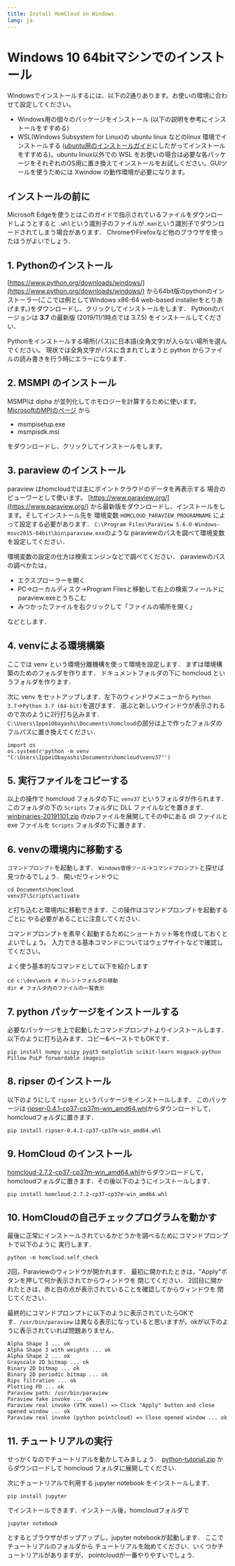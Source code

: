 ```yaml
---
title: Install HomCloud on Windows
lang: ja
---
```

 
# Windows 10 64bitマシンでのインストール

Windowsでインストールするには、以下の2通りあります。お使いの環境に合わせて設定してください。

 * Windows用の個々のパッケージをインストール (以下の説明を参考にインストールをすすめる)
 * WSL(Windows Subsystem for Linux)の ubuntu linux などのlinux 環境でインストールする ([ubuntu用のインストールガイド](install_guide_for_Ubuntu.html)にしたがってインストールをすすめる)。ubuntu linux以外での WSL をお使いの場合は必要な各パッケージをそれぞれのOS用に置き換えてインストールをお試しください。GUIツールを使うためには Xwindow の動作環境が必要になります。

## インストールの前に

Microsoft Edgeを使うとはこのガイドで指示されているファイルをダウンロードしようとすると
`.whl`という識別子のファイルが`.man`という識別子でダウンロードされてしまう場合があります．
ChromeやFirefoxなど他のブラウザを使ったほうがよいでしょう．

## 1. Pythonのインストール

[https://www.python.org/downloads/windows/](https://www.python.org/downloads/windows/)
から64bit版のpythonのインストーラー(ここでは例としてWindows x86-64 web-based installerをとりあげます。)をダウンロードし、クリックしてインストールをします．
Pythonのバージョンは **3.7** の最新版 (2019/11/1時点では 3.7.5) をインストールしてください．

Pythonをインストールする場所(パス)に日本語(全角文字)が入らない場所を選んでください。
現状では全角文字がパスに含まれてしまうと python からファイルの読み書きを行う時にエラーになります．

## 2. MSMPI のインストール

MSMPIは dipha が並列化してホモロジーを計算するために使います。
[MicrosoftのMPIのページ](https://docs.microsoft.com/en-us/message-passing-interface/microsoft-mpi)
から

* msmpisetup.exe
* msmpisdk.msi

をダウンロードし、クリックしてインストールをします。

## 3. paraview のインストール

paraview はhomcloudでは主にポイントクラウドのデータを再表示する
場合のビューワーとして使います。
[https://www.paraview.org/](https://www.paraview.org/)
から最新版をダウンロードし、インストールをします。そしてインストール先を
環境変数 `HOMCLOUD_PARAVIEW_PROGRAMNAME` によって設定する必要があります．
`C:\Program Files\ParaView 5.6.0-Windows-msvc2015-64bit\bin\paraview.exe`のような
paraviewのパスを調べて環境変数を設定してください．

環境変数の設定の仕方は検索エンジンなどで調べてください．
paraviewのパスの調べかたは，

* エクスプローラーを開く
* PC→ローカルディスク→Program Filesと移動して右上の検索フィールドに
  paraview.exeとうちこむ
* みつかったファイルを右クリックして「ファイルの場所を開く」

などとします．

## 4. venvによる環境構築

ここでは venv という環境分離機構を使って環境を設定します．
まずは環境構築のためのフォルダを作ります．
ドキュメントフォルダの下に homcloud というフォルダを作ります．

次に venv をセットアップします．左下のウィンドウメニューから
`Python 3.7`→`Python 3.7 (64-bit)`を選びます．
選ぶと新しいウインドウが表示されるので次のように2行打ち込みます．
`C:\Users\IppeiObayashi\Documents\homcloud`の部分は上で作ったフォルダの
フルパスに置き換えてください．

    import os
    os.system(r'python -m venv "C:\Users\IppeiObayashi\Documents\homcloud\venv37"')

## 5. 実行ファイルをコピーする

以上の操作で homcloud フォルダの下に `venv37` というフォルダが作られます．
このフォルダの下の `Scripts` フォルダに DLL ファイルなどを置きます．
[winbinaries-20191101.zip](/download/win/winbinaries-20191101.zip)
のzipファイルを展開してその中にある dll ファイルと exe ファイルを `Scripts`
フォルダの下に置きます．

## 6. venvの環境内に移動する
`コマンドプロンプト`を起動します．
`Windows管理ツール`→`コマンドプロンプト`と探せば見つかるでしょう．
開いだウィンドウに

    cd Documents\homcloud
    venv37\Scripts\activate

と打ち込むと環境内に移動できます．この操作はコマンドプロンプトを起動するごとに
やる必要があることに注意してください．

コマンドプロンプトを素早く起動するためにショートカット等を作成しておくとよいでしょう。
入力できる基本コマンドについてはウェブサイトなどで確認してください。

よく使う基本的なコマンドとして以下を紹介します

    cd c:\dev\work # カレントフォルダの移動
    dir # フォルダ内のファイルの一覧表示

## 7. python パッケージをインストールする
必要なパッケージを上で起動したコマンドプロンプトよりインストールします．
以下のように打ち込みます．コピー&ペーストでもOKです．

    pip install numpy scipy pyqt5 matplotlib scikit-learn msgpack-python Pillow PuLP forwardable imageio

## 8. ripser のインストール
以下のようにして `ripser` というパッケージをインストールします．
このパッケージは [ripser-0.4.1-cp37-cp37m-win_amd64.whl](/download/win/ripser-0.4.1-cp37-cp37m-win_amd64.whl)からダウンロードして，homcloudフォルダに置きます．

    pip install ripser-0.4.1-cp37-cp37m-win_amd64.whl

## 9. HomCloud のインストール
[homcloud-2.7.2-cp37-cp37m-win_amd64.whl](/download/win/homcloud-2.7.2-cp37-cp37m-win_amd64.whl)からダウンロードして，homcloudフォルダに置きます．その後以下のようにインストールします．

    pip install homcloud-2.7.2-cp37-cp37m-win_amd64.whl

## 10. HomCloudの自己チェックプログラムを動かす

最後に正常にインストールされているかどうかを調べるためにコマンドプロンプトで以下のように
実行します．

    python -m homcloud.self_check

2回，Paraviewのウィンドウが開かれます．
最初に開かれたときは，"Apply"ボタンを押して何か表示されてからウィンドウを
閉じてください．
2回目に開かれたときは，赤と白の点が表示されていることを確認してからウィンドウを
閉じてください．

最終的にコマンドプロンプトに以下のように表示されていたらOKです．`/usr/bin/paraview`
は異なる表示になっていると思いますが，okが以下のように表示されていれば問題ありません．

    Alpha Shape 3 ... ok
    Alpha Shape 3 with weights ... ok
    Alpha Shape 2 ... ok
    Grayscale 2D bitmap ... ok
    Binary 2D bitmap ... ok
    Binary 2D periodic bitmap ... ok
    Rips filtration ... ok
    Plotting PD ... ok
    Paraview path: /usr/bin/paraview
    Paraview fake invoke ... ok
    Paraview real invoke (VTK voxel) => Click "Apply" button and close opened window ... ok
    Paraview real invoke (python pointcloud) => Close opened window ... ok


## 11. チュートリアルの実行

せっかくなのでチュートリアルを動かしてみましょう．
[python-tutorial.zip](/download/python-tutorial.zip)
からダウンロードして homcloud フォルダに展開してください．

次にチュートリアルで利用する jupyter notebook をインストールします．

    pip install jupyter

でインストールできます．インストール後，homcloudフォルダで

    jupyter notebook
    
とするとブラウザがポップアップし，jupyter notebookが起動します．
ここでチュートリアルのフォルダから
チュートリアルを始めてください．いくつかチュートリアルがありますが，
pointcloudが一番やりやすいでしょう．
